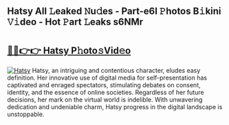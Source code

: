 ## Hatsy All 𝙻eaked 𝙽u𝚍es - Part-e6I 𝙿hotos B𝚒kini 𝚅𝚒deo - Hot 𝙿art 𝙻eaks s6NMr

# <h2><a href="http://ld21wq.urlbe.top/?page=Hatsy">🔗🔗👉👉 Hatsy P𝚑oto𝚜Vid𝚎o</a></h2>

[![Hatsy](https://i.imgur.com/eBuTRDB.gif)](http://ld21wq.urlbe.top/?page=Hatsy)
Hatsy, an intriguing and contentious character, eludes easy definition. Her innovative use of digital media for self-presentation has captivated and enraged spectators, stimulating debates on consent, identity, and the essence of online societies. Regardless of her future decisions, her mark on the virtual world is indelible. With unwavering dedication and undeniable charm, Hatsy progress in the digital landscape is unstoppable.
